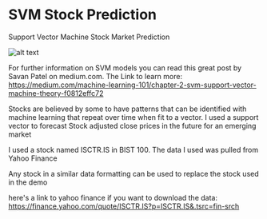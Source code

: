 # SVM Stock Prediction

Support Vector Machine Stock Market Prediction 

![alt text](https://cdn-images-1.medium.com/max/1600/1*Ftns0ebfUHJDdpWt3Wvp-Q.png)

For further information on SVM models you can read this great post by Savan Patel on medium.com.
The Link to learn more: https://medium.com/machine-learning-101/chapter-2-svm-support-vector-machine-theory-f0812effc72

Stocks are believed by some to have patterns that can be identified with machine learning that repeat over time when fit to a vector. I used a support vector to forecast Stock adjusted close prices in the future for an emerging market 

I used a stock named ISCTR.IS in BIST 100.
The data I used was pulled from Yahoo Finance

Any stock in a similar data formatting can be used to replace the stock used in the demo

here's a link to yahoo finance if you want to download the data: https://finance.yahoo.com/quote/ISCTR.IS?p=ISCTR.IS&.tsrc=fin-srch

